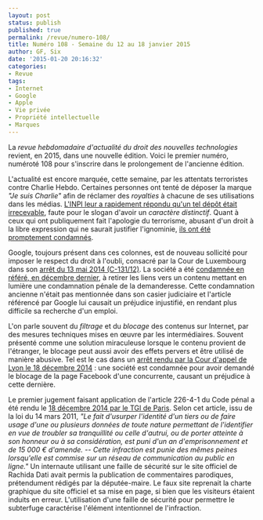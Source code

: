 ```yaml
---
layout: post
status: publish
published: true
permalink: /revue/numero-108/
title: Numéro 108 - Semaine du 12 au 18 janvier 2015
author: GF, Six
date: '2015-01-20 20:16:32'
categories:
- Revue
tags:
- Internet
- Google
- Apple
- Vie privée
- Propriété intellectuelle
- Marques
---
```


La _revue hebdomadaire d'actualité du droit des nouvelles technologies_ revient, en 2015, dans une nouvelle édition. Voici le premier numéro, numéroté 108 pour s'inscrire dans le prolongement de l'ancienne édition.

L'actualité est encore marquée, cette semaine, par les attentats terroristes contre Charlie Hebdo. Certaines personnes ont tenté de déposer la marque _"Je suis Charlie"_ afin de réclamer des _royalties_ à chacune de ses utilisations dans les médias. [L'INPI leur a rapidement répondu qu'un tel dépôt était irrecevable](http://www.droit-technologie.org/actuality-1689/je-suis-charlie-peut-il-etre-enregistre-en-tant-que-marque.html), faute pour le slogan d'avoir un _caractère distinctif_. Quant à ceux qui ont publiquement fait l'apologie du terrorisme, abusant d'un droit à la libre expression qui ne saurait justifier l'ignominie, [ils ont été promptement condamnés](http://www.droit-technologie.org/actuality-1688/charlie-hebdo-voici-les-premieres-condamnations-pour-apologie-du-ter.html).  

Google, toujours présent dans ces colonnes, est de nouveau sollicité pour imposer le respect du droit à l'oubli, consacré par la Cour de Luxembourg dans son [arrêt du 13 mai 2014 (C-131/12)](http://curia.europa.eu/juris/document/document.jsf;jsessionid=9ea7d0f130de53d4fe3dfafd4df58c37e0cdff20638c.e34KaxiLc3eQc40LaxqMbN4ObhmKe0?text=&docid=152065&pageIndex=0&doclang=fr&mode=lst&dir=&occ=first&part=1&cid=226733). La société a été [condamnée en référé, en décembre dernier](http://www.legalis.net/spip.php?page=jurisprudence-decision&id_article=4425), à retirer les liens vers un contenu mettant en lumière une condamnation pénale de la demanderesse. Cette condamnation ancienne n'était pas mentionnée dans son casier judiciaire et l'article référencé par Google lui causait un préjudice injustifié, en rendant plus difficile sa recherche d'un emploi.

L'on parle souvent du _filtrage_ et du _blocage_ des contenus sur Internet, par des mesures techniques mises en œuvre par les intermédiaires. Souvent présenté comme une solution miraculeuse lorsque le contenu provient de l'étranger, le blocage peut aussi avoir des effets pervers et être utilisé de manière abusive. Tel est le cas dans un [arrêt rendu par la Cour d'appel de Lyon le 18 décembre 2014](http://www.legalis.net/spip.php?page=jurisprudence-decision&id_article=4428) : une société est condamnée pour avoir demandé le blocage de la page Facebook d'une concurrente, causant un préjudice à cette dernière.

Le premier jugement faisant application de l'article 226-4-1 du Code pénal a été rendu le [18 décembre 2014 par le TGI de Paris](http://www.legalis.net/IMG/pdf/DOC301214-jugement_2.pdf). Selon cet article, issu de la loi du 14 mars 2011, _"Le fait d'usurper l'identité d'un tiers ou de faire usage d'une ou plusieurs données de toute nature permettant de l'identifier en vue de troubler sa tranquillité ou celle d'autrui, ou de porter atteinte à son honneur ou à sa considération, est puni d'un an d'emprisonnement et de 15 000 € d'amende. -- Cette infraction est punie des mêmes peines lorsqu'elle est commise sur un réseau de communication au public en ligne."_ Un internaute utilisant une faille de sécurité sur le site officiel de Rachida Dati avait permis la publication de commentaires parodiques, prétendument rédigés par la députée-maire. Le faux site reprenait la charte graphique du site officiel et sa mise en page, si bien que les visiteurs étaient induits en erreur. L'utilisation d'une faille de sécurité pour permettre le subterfuge caractérise l'élément intentionnel de l'infraction.
